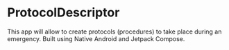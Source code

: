 # ProtocolDescriptor
This app will allow to create protocols (procedures) to take place during an emergency. Built using Native Android and Jetpack Compose.
